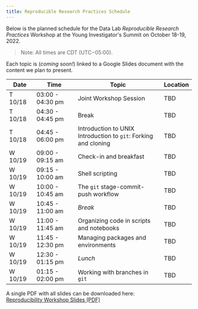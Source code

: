 ```yaml
---
title: Reproducible Research Practices Schedule
---
```


Below is the planned schedule for the Data Lab _Reproducible Research Practices_ Workshop at the Young Investigator's Summit on October 18-19, 2022.
> Note: All times are CDT (UTC−05:00).

Each topic is (_coming soon!_) linked to a Google Slides document with the content we plan to present.


| Date | Time | Topic | Location |
|------|---------|----|----------|
| T 10/18 | 03:00 - 04:30 pm | Joint Workshop Session | TBD |
| T 10/18 | 04:30 - 04:45 pm | Break | TBD |
| T 10/18 | 04:45 - 06:00 pm | Introduction to UNIX <br> Introduction to `git`: Forking and cloning | TBD |
| W 10/19 | 09:00 - 09:15 am | Check-in and breakfast | TBD |
| W 10/19 | 09:15 - 10:00 am | Shell scripting  | TBD |
| W 10/19 | 10:00 - 10:45 am | The `git` stage-commit-push workflow | TBD |
| W 10/19 | 10:45 - 11:00 am | _Break_ | TBD |
| W 10/19 | 11:00 - 11:45 am | Organizing code in scripts and notebooks | TBD |
| W 10/19 | 11:45 - 12:30 pm | Managing packages and environments | TBD |
| W 10/19 | 12:30 - 01:15 pm | _Lunch_ | TBD |
| W 10/19 | 01:15 - 02:00 pm | Working with branches in `git` | TBD |


A single PDF with all slides can be downloaded here: <br> [Reproducibility Workshop Slides (PDF)]()
